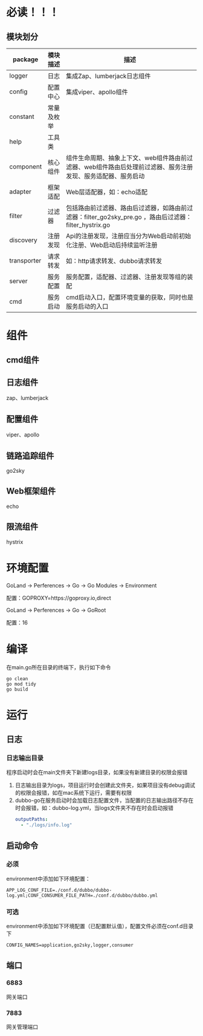# 必读！！！

## 模块划分

| package                      | 模块描述          | 描述                                      |
|------------------------------|------------------|-----------------------------------------------------
| logger                       | 日志              | 集成Zap、lumberjack日志组件
| config                       | 配置中心           | 集成viper、apollo组件
| constant                     | 常量及枚举         |
| help                         | 工具类             |
| component                    | 核心组件           | 组件生命周期、抽象上下文、web组件路由前过滤器、web组件路由后处理前过滤器、服务注册发现、服务适配器、服务启动
| adapter                      | 框架适配           | Web层适配器，如：echo适配
| filter                       | 过滤器            |  包括路由前过滤器、路由后过滤器，如路由前过滤器：filter_go2sky_pre.go ，路由后过滤器：filter_hystrix.go
| discovery                    | 注册发现           | Api的注册发现，注册应当分为Web启动前初始化注册、Web启动后持续监听注册
| transporter                  | 请求转发           | 如：http请求转发、dubbo请求转发
| server                       | 服务配置           | 服务配置，适配器、过滤器、注册发现等组的装配
| cmd                          | 服务启动           | cmd启动入口，配置环境变量的获取，同时也是服务启动的入口

# 组件
## cmd组件
## 日志组件
zap、lumberjack
## 配置组件
viper、apollo
## 链路追踪组件
go2sky
## Web框架组件
echo
## 限流组件
hystrix


# 环境配置

GoLand -> Perferences -> Go -> Go Modules -> Environment
<p>
配置：GOPROXY=https://goproxy.io,direct

GoLand -> Perferences -> Go -> GoRoot
<p>
配置：16

# 编译

在main.go所在目录的终端下，执行如下命令

```shell
go clean
go mod tidy
go build
```

# 运行

## 日志

### 日志输出目录
程序启动时会在main文件夹下新建logs目录，如果没有新建目录的权限会报错
1. 日志输出目录为logs，项目运行时会创建此文件夹，如果项目没有debug调试的权限会报错，如在mac系统下运行，需要有权限
2. dubbo-go在服务启动时会加载日志配置文件，当配置的日志输出路径不存在时会报错，如：dubbo-log.yml，当logs文件夹不存在时会启动报错
    ```yaml
    outputPaths:
      - "./logs/info.log"
    ```

## 启动命令
### 必须
environment中添加如下环境配置：
```shell
APP_LOG_CONF_FILE=./conf.d/dubbo/dubbo-log.yml;CONF_CONSUMER_FILE_PATH=./conf.d/dubbo/dubbo.yml
```
### 可选
environment中添加如下环境配置（已配置默认值），配置文件必须在conf.d目录下
```shell
CONFIG_NAMES=application,go2sky,logger,consumer
```

## 端口
### 6883
网关端口
### 7883
网关管理端口